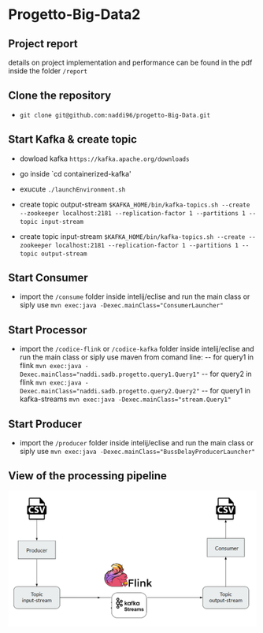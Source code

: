 # Progetto-Big-Data2


## Project report

details on project implementation and performance can be found in the pdf inside the folder `/report`

## Clone the repository

- `git clone git@github.com:naddi96/progetto-Big-Data.git`


## Start Kafka & create topic

- dowload kafka `https://kafka.apache.org/downloads`

- go inside `cd containerized-kafka\'

- exucute `./launchEnvironment.sh`

- create topic output-stream `$KAFKA_HOME/bin/kafka-topics.sh --create --zookeeper localhost:2181 --replication-factor 1 --partitions 1 --topic input-stream`

- create topic input-stream `$KAFKA_HOME/bin/kafka-topics.sh --create --zookeeper localhost:2181 --replication-factor 1 --partitions 1 --topic output-stream`

## Start Consumer

- import the `/consume` folder inside intelij/eclise and run the main class or siply use `mvn exec:java -Dexec.mainClass="ConsumerLauncher"`



## Start Processor

- import the `/codice-flink` or `/codice-kafka` folder inside intelij/eclise and run the main class or siply use maven from comand line:
	-- for query1 in flink `mvn exec:java -Dexec.mainClass="naddi.sadb.progetto.query1.Query1"`
	-- for query2 in flink `mvn exec:java -Dexec.mainClass="naddi.sadb.progetto.query2.Query2"`
	-- for query1 in kafka-streams `mvn exec:java -Dexec.mainClass="stream.Query1"`



## Start Producer

- import the `/producer` folder inside intelij/eclise and run the main class or siply use `mvn exec:java -Dexec.mainClass="BussDelayProducerLauncher"`




## View of the processing pipeline


![processing infrastructure](https://github.com/naddi96/Progetto-Big-Data2/blob/master/report/architettura.png?raw=true)
